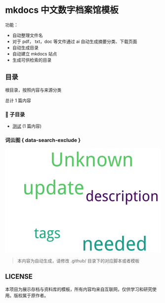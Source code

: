 # mkdocs 中文数字档案馆模板

功能：

- 自动整理文件名
- 对于 pdf， txt，doc 等文件通过 ai 自动生成摘要分类、下载页面
- 自动生成目录
- 自动建立 mkdocs 站点
- 生成可供检索的目录

## 目录

根目录，按照内容与来源分类


总计 1 篇内容


### 📁 子目录

- [测试](测试) (1 篇内容)



### 词云图 { data-search-exclude }

![.摘要词云图](abstracts_wordcloud.png)


> 本内容为自动生成，请修改 .github/ 目录下的对应脚本或者模板


## LICENSE

本项目为展示存档与资料库的模板，所有内容均来自互联网，仅供学习和研究使用。版权属于原作者。
